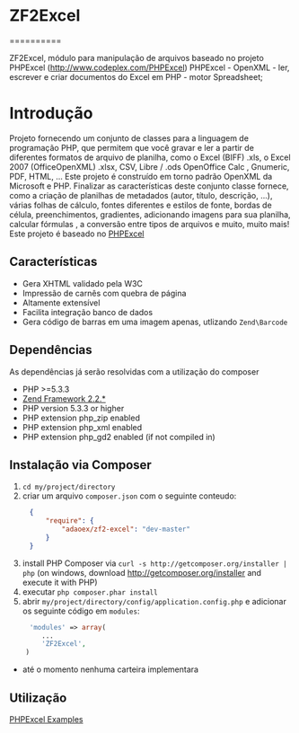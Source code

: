# ZF2Excel
==========

ZF2Excel, módulo para manipulação de arquivos  baseado no projeto PHPExcel (http://www.codeplex.com/PHPExcel)
PHPExcel - OpenXML - ler, escrever e criar documentos do Excel em PHP - motor Spreadsheet;

# Introdução

Projeto fornecendo um conjunto de classes para a linguagem de programação PHP, que permitem que você gravar e ler a partir de diferentes formatos de arquivo de planilha, como o Excel (BIFF) .xls, o Excel 2007 (OfficeOpenXML) .xlsx, CSV, Libre / .ods OpenOffice Calc , Gnumeric, PDF, HTML, ... Este projeto é construído em torno padrão OpenXML da Microsoft e PHP.
Finalizar as características deste conjunto classe fornece, como a criação de planilhas de metadados (autor, título, descrição, ...), várias folhas de cálculo, fontes diferentes e estilos de fonte, bordas de célula, preenchimentos, gradientes, adicionando imagens para sua planilha, calcular fórmulas , a conversão entre tipos de arquivos e muito, muito mais!
Este projeto é baseado no [PHPExcel](http://www.codeplex.com/PHPExcel)

## Características

* Gera XHTML validado pela W3C
* Impressão de carnês com quebra de página
* Altamente extensível
* Facilita integração banco de dados
* Gera código de barras em uma imagem apenas, utlizando `Zend\Barcode`

## Dependências
As dependências já serão resolvidas com a utilização do composer

* PHP >=5.3.3
* [Zend Framework 2.2.*](https://github.com/zendframework/zf2)
* PHP version 5.3.3 or higher
* PHP extension php_zip enabled
* PHP extension php_xml enabled
* PHP extension php_gd2 enabled (if not compiled in)

## Instalação via Composer

  1. `cd my/project/directory`
  2. criar um arquivo `composer.json` com o seguinte conteudo:

```json
     {
         "require": {
             "adaoex/zf2-excel": "dev-master"
         }
     }
```
  3. install PHP Composer via `curl -s http://getcomposer.org/installer | php` (on windows, download
     http://getcomposer.org/installer and execute it with PHP)
  4. executar `php composer.phar install`
  5. abrir `my/project/directory/config/application.config.php` e adicionar os seguinte código em `modules`: 

```php
	 'modules' => array(
		...
		'ZF2Excel',
	)
```
* até o momento nenhuma carteira implementara

## Utilização

[PHPExcel Examples](http://phpexcel.codeplex.com/wikipage?title=Examples&referringTitle=Home)
